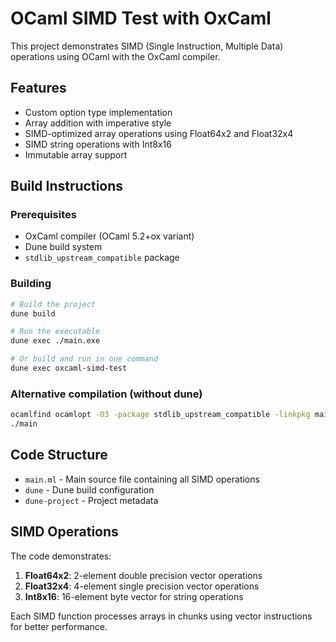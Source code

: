 # OCaml SIMD Test with OxCaml

This project demonstrates SIMD (Single Instruction, Multiple Data) operations using OCaml with the OxCaml compiler.

## Features

- Custom option type implementation
- Array addition with imperative style
- SIMD-optimized array operations using Float64x2 and Float32x4
- SIMD string operations with Int8x16
- Immutable array support

## Build Instructions

### Prerequisites
- OxCaml compiler (OCaml 5.2+ox variant)
- Dune build system
- `stdlib_upstream_compatible` package

### Building

```bash
# Build the project
dune build

# Run the executable
dune exec ./main.exe

# Or build and run in one command
dune exec oxcaml-simd-test
```

### Alternative compilation (without dune)
```bash
ocamlfind ocamlopt -O3 -package stdlib_upstream_compatible -linkpkg main.ml -o main
./main
```

## Code Structure

- `main.ml` - Main source file containing all SIMD operations
- `dune` - Dune build configuration
- `dune-project` - Project metadata

## SIMD Operations

The code demonstrates:
1. **Float64x2**: 2-element double precision vector operations
2. **Float32x4**: 4-element single precision vector operations  
3. **Int8x16**: 16-element byte vector for string operations

Each SIMD function processes arrays in chunks using vector instructions for better performance.